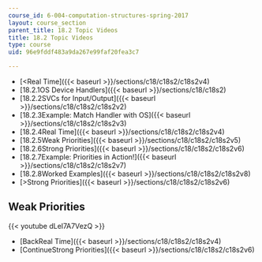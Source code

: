 ```yaml
---
course_id: 6-004-computation-structures-spring-2017
layout: course_section
parent_title: 18.2 Topic Videos
title: 18.2 Topic Videos
type: course
uid: 96e9fddf483a9da267e99faf20fea3c7

---
```


*   [<Real Time]({{< baseurl >}}/sections/c18/c18s2/c18s2v4)
*   [18.2.1OS Device Handlers]({{< baseurl >}}/sections/c18/c18s2)
*   [18.2.2SVCs for Input/Output]({{< baseurl >}}/sections/c18/c18s2/c18s2v2)
*   [18.2.3Example: Match Handler with OS]({{< baseurl >}}/sections/c18/c18s2/c18s2v3)
*   [18.2.4Real Time]({{< baseurl >}}/sections/c18/c18s2/c18s2v4)
*   [18.2.5Weak Priorities]({{< baseurl >}}/sections/c18/c18s2/c18s2v5)
*   [18.2.6Strong Priorities]({{< baseurl >}}/sections/c18/c18s2/c18s2v6)
*   [18.2.7Example: Priorities in Action!]({{< baseurl >}}/sections/c18/c18s2/c18s2v7)
*   [18.2.8Worked Examples]({{< baseurl >}}/sections/c18/c18s2/c18s2v8)
*   [\>Strong Priorities]({{< baseurl >}}/sections/c18/c18s2/c18s2v6)

Weak Priorities
---------------

{{< youtube dLeI7A7VezQ >}}

*   [BackReal Time]({{< baseurl >}}/sections/c18/c18s2/c18s2v4)
*   [ContinueStrong Priorities]({{< baseurl >}}/sections/c18/c18s2/c18s2v6)